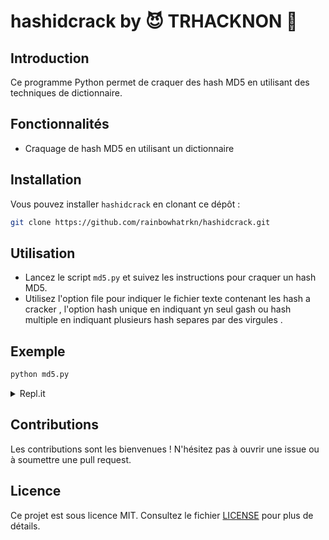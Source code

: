 # hashidcrack by :smiling_imp: TRHACKNON :space_invader:

## Introduction
Ce programme Python permet de craquer des hash MD5 en utilisant des techniques de dictionnaire.

## Fonctionnalités
- Craquage de hash MD5 en utilisant un dictionnaire

## Installation
Vous pouvez installer `hashidcrack` en clonant ce dépôt :

```bash
git clone https://github.com/rainbowhatrkn/hashidcrack.git
```

## Utilisation
- Lancez le script `md5.py` et suivez les instructions pour craquer un hash MD5.
- Utilisez l'option  file pour indiquer le fichier texte contenant les hash a cracker , l'option hash unique en indiquant yn seul gash ou hash multiple en indiquant plusieurs hash separes par des virgules .

## Exemple
```bash
python md5.py
```

<details>
<summary>Repl.it</summary>

Vous pouvez également essayer `hashidcrack` en ligne via Repl.it.

## Run on replit

[![Run on Repl.it](https://repl.it/badge/github/rainbowhatrkn/hashidcrack)](http://replit.com/@trkn/hashidcrack)

## Clone on replit

[![Clone on Repl.it](https://repl.it/badge/github/rainbowhatrkn/hashidcrack)](https://replit.com/github/rainbowhatrkn/hashidcrack)

</details>

## Contributions
Les contributions sont les bienvenues ! N'hésitez pas à ouvrir une issue ou à soumettre une pull request.

## Licence
Ce projet est sous licence MIT. Consultez le fichier [LICENSE](LICENSE) pour plus de détails.

